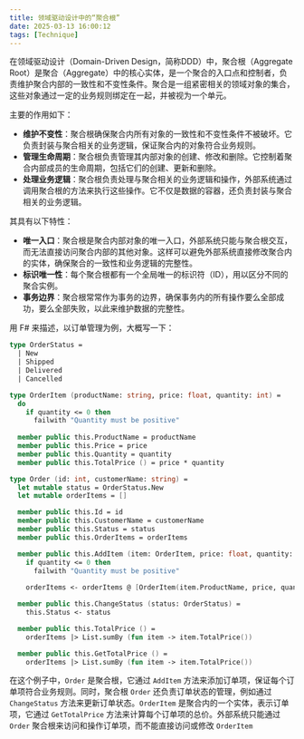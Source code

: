 ```yaml
---
title: 领域驱动设计中的“聚合根”
date: 2025-03-13 16:00:12
tags: [Technique]
---
```


在领域驱动设计（Domain-Driven Design，简称DDD）中，聚合根（Aggregate Root）是聚合（Aggregate）中的核心实体，是一个聚合的入口点和控制者，负责维护聚合内部的一致性和不变性条件。聚合是一组紧密相关的领域对象的集合，这些对象通过一定的业务规则绑定在一起，并被视为一个单元。

主要的作用如下：

- **维护不变性**：聚合根确保聚合内所有对象的一致性和不变性条件不被破坏。它负责封装与聚合相关的业务逻辑，保证聚合内的对象符合业务规则。
- **管理生命周期**：聚合根负责管理其内部对象的创建、修改和删除。它控制着聚合内部成员的生命周期，包括它们的创建、更新和删除。
- **处理业务逻辑**：聚合根负责处理与聚合相关的业务逻辑和操作，外部系统通过调用聚合根的方法来执行这些操作。它不仅是数据的容器，还负责封装与聚合相关的业务逻辑。

其具有以下特性：

- **唯一入口**：聚合根是聚合内部对象的唯一入口，外部系统只能与聚合根交互，而无法直接访问聚合内部的其他对象。这样可以避免外部系统直接修改聚合内的实体，确保聚合的一致性和业务逻辑的完整性。
- **标识唯一性**：每个聚合根都有一个全局唯一的标识符（ID），用以区分不同的聚合实例。
- **事务边界**：聚合根常常作为事务的边界，确保事务内的所有操作要么全部成功，要么全部失败，以此来维护数据的完整性。

用 F# 来描述，以订单管理为例，大概写一下：

```fsharp
type OrderStatus = 
  | New
  | Shipped
  | Delivered
  | Cancelled

type OrderItem (productName: string, price: float, quantity: int) = 
  do
    if quantity <= 0 then
      failwith "Quantity must be positive"
  
  member public this.ProductName = productName
  member public this.Price = price
  member public this.Quantity = quantity
  member public this.TotalPrice () = price * quantity

type Order (id: int, customerName: string) = 
  let mutable status = OrderStatus.New
  let mutable orderItems = []

  member public this.Id = id
  member public this.CustomerName = customerName
  member public this.Status = status
  member public this.OrderItems = orderItems

  member public this.AddItem (item: OrderItem, price: float, quantity: int) =
    if quantity <= 0 then
      failwith "Quantity must be positive"
    
    orderItems <- orderItems @ [OrderItem(item.ProductName, price, quantity)]

  member public this.ChangeStatus (status: OrderStatus) =
    this.Status <- status

  member public this.TotalPrice () =
    orderItems |> List.sumBy (fun item -> item.TotalPrice())

  member public this.GetTotalPrice () =
    orderItems |> List.sumBy (fun item -> item.TotalPrice())
```

在这个例子中，`Order` 是聚合根，它通过 `AddItem` 方法来添加订单项，保证每个订单项符合业务规则。同时，聚合根 `Order` 还负责订单状态的管理，例如通过 `ChangeStatus` 方法来更新订单状态。`OrderItem` 是聚合内的一个实体，表示订单项，它通过 `GetTotalPrice` 方法来计算每个订单项的总价。外部系统只能通过 `Order` 聚合根来访问和操作订单项，而不能直接访问或修改 `OrderItem`
